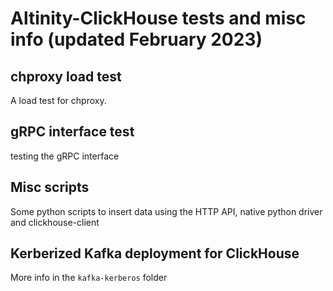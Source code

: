 
# Altinity-ClickHouse tests and misc info (updated February 2023)

## chproxy load test

A load test for chproxy.

## gRPC interface test

testing the gRPC interface

## Misc scripts

Some python scripts to insert data using the HTTP API, native python driver and clickhouse-client

## Kerberized Kafka deployment for ClickHouse

More info in the `kafka-kerberos` folder
